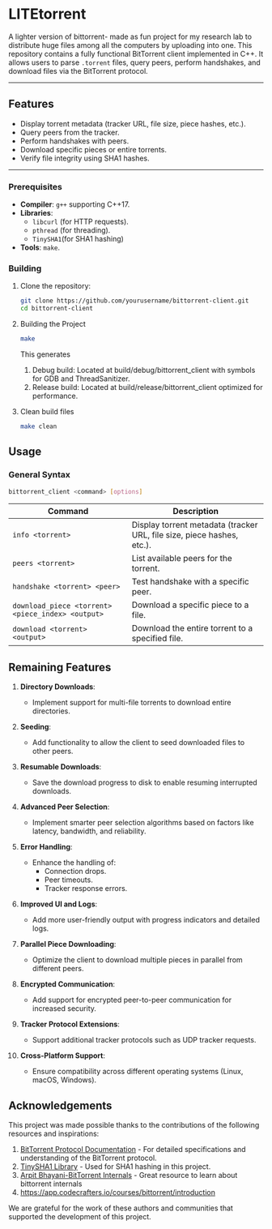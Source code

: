 # LITEtorrent
A lighter version of bittorrent- made as fun project for my research lab to distribute huge files among all the computers by uploading into one. This repository contains a fully functional BitTorrent client implemented in C++. It allows users to parse `.torrent` files, query peers, perform handshakes, and download files via the BitTorrent protocol.

---

## **Features**

- Display torrent metadata (tracker URL, file size, piece hashes, etc.).
- Query peers from the tracker.
- Perform handshakes with peers.
- Download specific pieces or entire torrents.
- Verify file integrity using SHA1 hashes.

---

### **Prerequisites**

- **Compiler**: `g++` supporting C++17.
- **Libraries**: 
  - `libcurl` (for HTTP requests).
  - `pthread` (for threading).
  - `TinySHA1`(for SHA1 hashing)
- **Tools**: `make`.

### **Building**

1. Clone the repository:
    ```bash
    git clone https://github.com/yourusername/bittorrent-client.git
    cd bittorrent-client
    ```

2. Building the Project
    ```bash
    make
    ```
    This generates
    1. Debug build: Located at build/debug/bittorrent_client with symbols for GDB and ThreadSanitizer.
    2. Release build: Located at build/release/bittorrent_client optimized for performance.

3. Clean build files
    ```bash
    make clean
    ```

## **Usage**

### **General Syntax**
```bash
bittorrent_client <command> [options]
```

| Command                  | Description                                                          |
|--------------------------|----------------------------------------------------------------------|
| `info <torrent>`         | Display torrent metadata (tracker URL, file size, piece hashes, etc.). |
| `peers <torrent>`        | List available peers for the torrent.                               |
| `handshake <torrent> <peer>` | Test handshake with a specific peer.                               |
| `download_piece <torrent> <piece_index> <output>` | Download a specific piece to a file.                      |
| `download <torrent> <output>` | Download the entire torrent to a specified file.                  |

## **Remaining Features**

1. **Directory Downloads**:
   - Implement support for multi-file torrents to download entire directories.

2. **Seeding**:
   - Add functionality to allow the client to seed downloaded files to other peers.

3. **Resumable Downloads**:
   - Save the download progress to disk to enable resuming interrupted downloads.

4. **Advanced Peer Selection**:
   - Implement smarter peer selection algorithms based on factors like latency, bandwidth, and reliability.

5. **Error Handling**:
   - Enhance the handling of:
     - Connection drops.
     - Peer timeouts.
     - Tracker response errors.

6. **Improved UI and Logs**:
   - Add more user-friendly output with progress indicators and detailed logs.

7. **Parallel Piece Downloading**:
   - Optimize the client to download multiple pieces in parallel from different peers.

8. **Encrypted Communication**:
   - Add support for encrypted peer-to-peer communication for increased security.

9. **Tracker Protocol Extensions**:
   - Support additional tracker protocols such as UDP tracker requests.

10. **Cross-Platform Support**:
    - Ensure compatibility across different operating systems (Linux, macOS, Windows).

## **Acknowledgements**

This project was made possible thanks to the contributions of the following resources and inspirations:

1. [BitTorrent Protocol Documentation](https://www.bittorrent.org/beps/bep_0003.html) - For detailed specifications and understanding of the BitTorrent protocol.
2. [TinySHA1 Library](https://github.com/mohaps/TinySHA1) - Used for SHA1 hashing in this project.
3. [Arpit Bhayani-BitTorrent Internals](https://www.youtube.com/watch?v=v7cR0ZolaUA&list=PLsdq-3Z1EPT1rNeq2GXpnivaWINnOaCd0) - Great resource to learn about bittorrent internals
4. https://app.codecrafters.io/courses/bittorrent/introduction

We are grateful for the work of these authors and communities that supported the development of this project.

